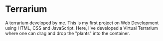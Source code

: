 # Terrarium
A terrarium developed by me.
This is my first project on Web Development using HTML, CSS and JavaScript. Here, I've developed a Virtual Terrarium where one can drag and drop the "plants" into the container.
